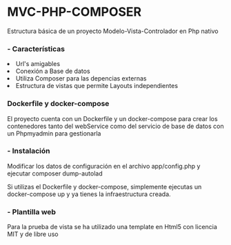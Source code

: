 <h1>MVC-PHP-COMPOSER</h1>

<p>Estructura básica de un proyecto Modelo-Vista-Controlador en Php nativo</p>

<h3> - Características</h3
<ul>
    <li>Url's amigables</li>
    <li>Conexión a Base de datos</li>
    <li>Utiliza Composer para las depencias externas</li>
    <li>Estructura de vistas que permite Layouts independientes</li>
</ul>

<h3>Dockerfile y docker-compose</h3>
<p>El proyecto cuenta con un Dockerfile y un docker-compose para crear los contenedores tanto del webService como del servicio de base de datos con un Phpmyadmin para gestionarla</p>

<h3> - Instalación</h3>
<p>Modificar los datos de configuración en el archivo app/config.php y ejecutar composer dump-autolad</p>
<p>Si utilizas el Dockerfile y docker-compose, simplemente ejecutas un docker-compose up y ya tienes la infraestructura creada.</p>

<h3> - Plantilla web</h3>
<p>Para la prueba de vista se ha utilizado una template en Html5 con licencia MIT y de libre uso</p>
